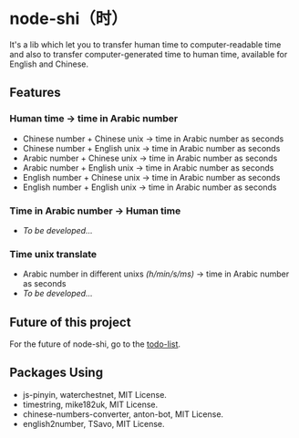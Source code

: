 # node-shi（时）

It's a lib which let you to transfer human time to computer-readable time and also to transfer computer-generated time to human time, available for English and Chinese.

## Features

### Human time -> time in Arabic number

- Chinese number + Chinese unix -> time in Arabic number as seconds
- Chinese number + English unix -> time in Arabic number as seconds
- Arabic number + Chinese unix -> time in Arabic number as seconds
- Arabic number + English unix -> time in Arabic number as seconds
- English number + Chinese unix -> time in Arabic number as seconds
- English number + English unix -> time in Arabic number as seconds

### Time in Arabic number -> Human time

- *To be developed...*

### Time unix translate

- Arabic number in different unixs *(h/min/s/ms)* -> time in Arabic number as seconds
- *To be developed...*

## Future of this project

For the future of node-shi, go to the [todo-list](https://github.com/RoderickQiu/node-shi/projects/1).

## Packages Using

- js-pinyin, waterchestnet, MIT License.
- timestring, mike182uk, MIT License.
- chinese-numbers-converter, anton-bot, MIT License.
- english2number, TSavo, MIT License.
